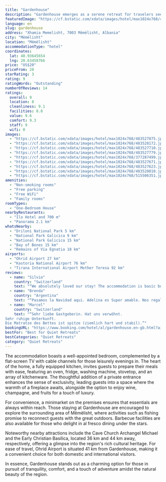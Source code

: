 ```yaml
---
title: "Gardenhouse"
description: "Gardenhouse emerges as a serene retreat for travelers seeking a blend of comfort and nature, situated a mere 13 km from the enchanting Ohrid Lake Springs and 28 km from the picturesque Bay of Bones."
featuredImage: "https://cf.bstatic.com/xdata/images/hotel/max1024x768/483527875.jpg?k=82c7453a102e078c6cf064e1b84377b2e758b892f9597772761ff147b2f75d5d&o=&hp=1"
language: en
slug: gardenhouse
address: "Xhamia Memelisht, 7003 Mëmëlisht, Albania"
city: "Mëmëlisht"
location: "Mëmëlisht"
accommodationType: "hotel"
coordinates:
  lat: 40.93645654
  lng: 20.63458766
price: "US$20"
priceFrom: 20
starRating: 3
rating: 9
ratingWords: "Outstanding"
numberOfReviews: 14
ratings:
  overall: 9
  location: 8
  cleanliness: 9.1
  facilities: 8.8
  value: 9.6
  comfort: 9.3
  staff: 9
  wifi: 0
images:
  - "https://cf.bstatic.com/xdata/images/hotel/max1024x768/483527875.jpg?k=82c7453a102e078c6cf064e1b84377b2e758b892f9597772761ff147b2f75d5d&o=&hp=1"
  - "https://cf.bstatic.com/xdata/images/hotel/max1024x768/483528172.jpg?k=e238301ff5719493d408a5a36808922c84112ffe5d6e6cfd4cbd517215e96d6f&o=&hp=1"
  - "https://cf.bstatic.com/xdata/images/hotel/max1024x768/483527710.jpg?k=1aba7b38047a15039aa384ea6ab813423c5942e217050052eec7e73180051c28&o=&hp=1"
  - "https://cf.bstatic.com/xdata/images/hotel/max1024x768/483527779.jpg?k=eaf2eb47648c101eddb0f4565e3efce1836a306a544966d22c5bd9ea38e96a59&o=&hp=1"
  - "https://cf.bstatic.com/xdata/images/hotel/max1024x768/377287499.jpg?k=87055eaf55b9cdfe7f0869a3cfb55598ef2e37254b3525fc6e812a054856f9e5&o=&hp=1"
  - "https://cf.bstatic.com/xdata/images/hotel/max1024x768/483527671.jpg?k=4953b68598be9fed0fb2c712d7b52b83afa6d04c0dada10a1f61b8a3275d2a99&o=&hp=1"
  - "https://cf.bstatic.com/xdata/images/hotel/max1024x768/483527623.jpg?k=d50eb96c8f2e8069f0ed64e03f133e31481498381110329696e6953f11de4718&o=&hp=1"
  - "https://cf.bstatic.com/xdata/images/hotel/max1024x768/483528010.jpg?k=cbce1f09c2b94b0cbe28de74bfbebdae80018310fcd50bdf00b486483d9abb22&o=&hp=1"
  - "https://cf.bstatic.com/xdata/images/hotel/max1024x768/515506351.jpg?k=072145047e0ad9ca19d12ed56ace8e7a0081638deadc19c542010e7c175ec20c&o=&hp=1"
amenities:
  - "Non-smoking rooms"
  - "Free parking"
  - "Free WiFi"
  - "Family rooms"
roomTypes:
  - "One-Bedroom House"
nearbyRestaurants:
  - "Ilo Hotel and 700 m"
  - "Panorama 2.1 km"
whatsNearby:
  - "Driloni National Park 5 km"
  - "National Park Galicica 9 km"
  - "National Park Galicica 15 km"
  - "Bay of Bones 15 km"
  - "Remains of Via Egnatia 18 km"
airports:
  - "Ohrid Airport 27 km"
  - "Kastoria National Airport 76 km"
  - "Tirana International Airport Mother Teresa 92 km"
reviews:
  - name: "Silvia"
    country: "Switzerland"
    text: "“We absolutely loved our stay! The accommodation is basic but has all you need. Ideal to escape the heat: the room is on the ground floor and is very pleasantly cool. The garden is the best feature. Perfect to relax, with a hammock, deck chairs and...”"
  - name: "Brenda"
    country: "Argentina"
    text: "“Pasamos la Navidad aqui. Adelina es Super amable. Nos regalo para que probemos un montón de cosas ricas! Fue muy amable y atenta con nosotros. El departamento estaba Super limpio. La cama muy cómoda! Y la cocina muy equipada”"
  - name: "Marcel"
    country: "Switzerland"
    text: "“Sehr liebe Gastgeberin. Hat uns verwöhnt.
Sehr ruhige Unterkunft.
Die Matratze des Bettes ist spitze (ziemlich hart und stabil).”"
bookingURL: "https://www.booking.com/hotel/al/gardenhouse.en-gb.html?aid=8035640"
bestFor: "Best for Quiet Retreats"
bestCategories: "Quiet Retreats"
category: "Quiet Retreats"
---
```


The accommodation boasts a well-appointed bedroom, complemented by a flat-screen TV with cable channels for those leisurely evenings in. The heart of the home, a fully equipped kitchen, invites guests to prepare their meals with ease, featuring an oven, fridge, washing machine, stovetop, and an array of kitchenware. The thoughtful addition of a private entrance enhances the sense of exclusivity, leading guests into a space where the warmth of a fireplace awaits, alongside the option to enjoy wine, champagne, and fruits for a touch of luxury.

For convenience, a minimarket on the premises ensures that essentials are always within reach. Those staying at Gardenhouse are encouraged to explore the surrounding area of Mëmëlisht, where activities such as fishing promise to reconnect guests with the great outdoors. Barbecue facilities are also available for those who delight in al fresco dining under the stars.

Noteworthy nearby attractions include the Cave Church Archangel Michael and the Early Christian Basilica, located 36 km and 44 km away, respectively, offering a glimpse into the region's rich cultural heritage. For ease of travel, Ohrid Airport is situated 41 km from Gardenhouse, making it a convenient choice for both domestic and international visitors.

In essence, Gardenhouse stands out as a charming option for those in pursuit of tranquility, comfort, and a touch of adventure amidst the natural beauty of the region.